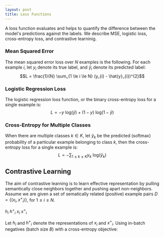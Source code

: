 ```yaml
---
layout: post
title: Loss Functions
---
```


A loss function evaluates and helps to quantify the difference between the model's predictions against the labels. We describe MSE, logistic loss, cross-entropy loss, and contrastive learninig.

### Mean Squared Error
The mean squared error loss over $N$ examples is the following. For each example $i$, let $y_i$ denote its true label, and $\hat{y}_{i}$ denote its predicted label:
$$L = \frac{1}{N} \sum_{1 \le i \le N} (y_{i} - \hat{y}_{i})^{2}$$

### Logistic Regression Loss
The logistic regression loss function, or the binary cross-entropy loss for a single example is:
$$L = - y \text{ log}(\hat{y}) + (1 - y) \text{ log}(1 - \hat{y})$$

### Cross-Entropy for Multiple Classes
When there are multiple classes $k \in K$, let $\hat{y}_{k}$ be the predicted (softmax) probability of a particular example belonging to class $k$, then the cross-entropy loss for a single example is:
$$L = - \sum_{1 \le k \le K} y_{k} \text{ log}(\hat{y}_{k})$$

## Contrastive Learning

The aim of contrastive learning is to learn effective representation by pulling semantically close neighbors together and pushing apart non-neighbors. Assume we are given a set of sematically related (positive) example pairs $D = \{(x_i, {x^+}_{i})\}$, for $1 \le i \le N$. 

$h_i$
${h^+}_{i}$
$x_i$
${x^+}_{i}$

Let $h_i$ and ${h^+}_{i}$ denote the representations of $x_i$ and ${x^+}_{i}$. 
Using in-batch negatives (batch size $B$) with a cross-entropy objective: 

